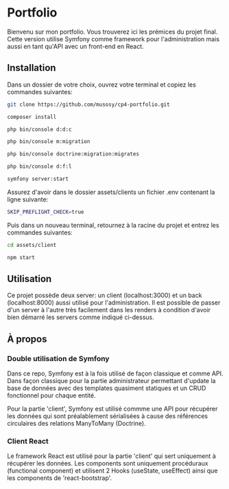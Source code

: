 # Portfolio

Bienvenu sur mon portfolio. Vous trouverez ici les prémices du projet final. Cette version utilise Symfony comme framework pour l'administration mais aussi en tant qu'API avec un front-end en React.

## Installation
Dans un dossier de votre choix, ouvrez votre terminal et copiez les commandes suivantes: 

```bash
git clone https://github.com/musosy/cp4-portfolio.git
```
```bash
composer install
```
```bash
php bin/console d:d:c
```
```bash
php bin/console m:migration
```
```bash
php bin/console doctrine:migration:migrates
```
```bash
php bin/console d:f:l
```
```bash
symfony server:start
```

Assurez d'avoir dans le dossier assets/clients un fichier .env contenant la ligne suivante: 
```bash
SKIP_PREFLIGHT_CHECK=true
```

Puis dans un nouveau terminal, retournez à la racine du projet et entrez les commandes suivantes:

```bash
cd assets/client
```
```bash
npm start
```

## Utilisation
Ce projet possède deux server: un client (localhost:3000) et un back (localhost:8000) aussi utilisé pour l'administration. Il est possible de passer d'un server à l'autre très facilement dans les renders à condition d'avoir bien démarré les servers comme indiqué ci-dessus.

## À propos
### Double utilisation de Symfony
Dans ce repo, Symfony est à la fois utilisé de façon classique et comme API. Dans façon classique pour la partie administrateur permettant d'update la base de données avec des templates quasiment statiques et un CRUD fonctionnel pour chaque entité.

Pour la partie 'client', Symfony est utilisé commme une API pour récupérer les données qui sont préalablement sérialisées à cause des références circulaires des relations ManyToMany (Doctrine).

### Client React
Le framework React est utilisé pour la partie 'client' qui sert uniquement à récupérer les données. Les components sont uniquement procéduraux (functional component) et utilisent 2 Hooks (useState, useEffect) ainsi que les components de 'react-bootstrap'.